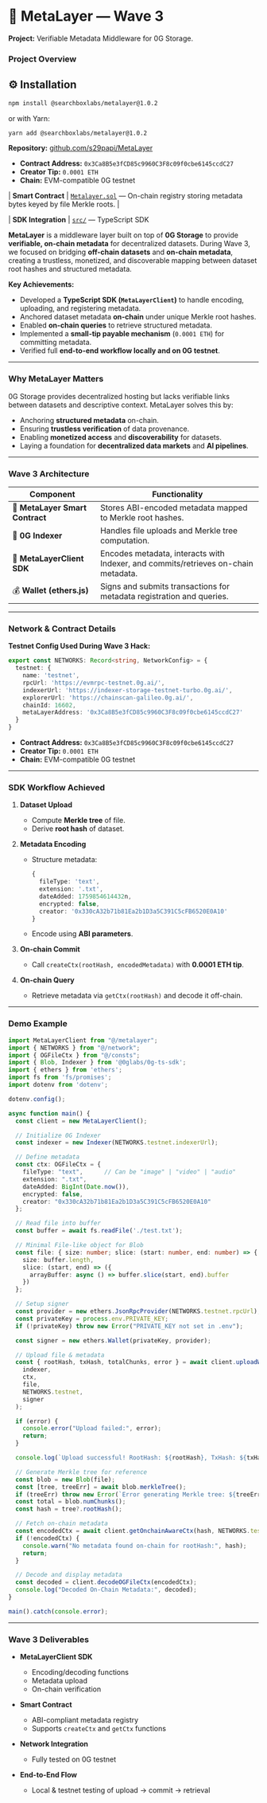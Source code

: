 # 🧠 MetaLayer — Wave 3

**Project:** Verifiable Metadata Middleware for 0G Storage.

### **Project Overview**

## ⚙️ Installation

```bash
npm install @searchboxlabs/metalayer@1.0.2
````

or with Yarn:

```bash
yarn add @searchboxlabs/metalayer@1.0.2
```

**Repository:** [github.com/s29papi/MetaLayer](https://github.com/s29papi/MetaLayer)

* **Contract Address:** `0x3Ca8B5e3fCD85c9960C3F8c09f0cbe6145ccdC27`
* **Creator Tip:** `0.0001 ETH`
* **Chain:** EVM-compatible 0G testnet

| **Smart Contract**  | [`Metalayer.sol`](https://github.com/s29papi/MetaLayer/blob/main/contracts/src/Metalayer.sol) — On-chain registry storing metadata bytes keyed by file Merkle roots. |


| **SDK Integration** | [`src/`](https://github.com/s29papi/MetaLayer/tree/main/src) — TypeScript SDK 



**MetaLayer** is a middleware layer built on top of **0G Storage** to provide **verifiable, on-chain metadata** for decentralized datasets. During Wave 3, we focused on bridging **off-chain datasets** and **on-chain metadata**, creating a trustless, monetized, and discoverable mapping between dataset root hashes and structured metadata.

**Key Achievements:**

* Developed a **TypeScript SDK (`MetaLayerClient`)** to handle encoding, uploading, and registering metadata.
* Anchored dataset metadata **on-chain** under unique Merkle root hashes.
* Enabled **on-chain queries** to retrieve structured metadata.
* Implemented a **small-tip payable mechanism** (`0.0001 ETH`) for committing metadata.
* Verified full **end-to-end workflow locally and on 0G testnet**.

---

### **Why MetaLayer Matters**

0G Storage provides decentralized hosting but lacks verifiable links between datasets and descriptive context.
MetaLayer solves this by:

* Anchoring **structured metadata** on-chain.
* Ensuring **trustless verification** of data provenance.
* Enabling **monetized access** and **discoverability** for datasets.
* Laying a foundation for **decentralized data markets** and **AI pipelines**.

---

### **Wave 3 Architecture**

| Component                       | Functionality                                                                      |
| ------------------------------- | ---------------------------------------------------------------------------------- |
| 🧱 **MetaLayer Smart Contract** | Stores ABI-encoded metadata mapped to Merkle root hashes.                          |
| 💾 **0G Indexer**               | Handles file uploads and Merkle tree computation.                                  |
| 🧠 **MetaLayerClient SDK**      | Encodes metadata, interacts with Indexer, and commits/retrieves on-chain metadata. |
| 💰 **Wallet (ethers.js)**       | Signs and submits transactions for metadata registration and queries.              |

---

### **Network & Contract Details**

**Testnet Config Used During Wave 3 Hack:**

```ts
export const NETWORKS: Record<string, NetworkConfig> = {
  testnet: {
    name: 'testnet',
    rpcUrl: 'https://evmrpc-testnet.0g.ai/',
    indexerUrl: 'https://indexer-storage-testnet-turbo.0g.ai/',
    explorerUrl: 'https://chainscan-galileo.0g.ai/',
    chainId: 16602,
    metaLayerAddress: '0x3Ca8B5e3fCD85c9960C3F8c09f0cbe6145ccdC27'
  }
}
```

* **Contract Address:** `0x3Ca8B5e3fCD85c9960C3F8c09f0cbe6145ccdC27`
* **Creator Tip:** `0.0001 ETH`
* **Chain:** EVM-compatible 0G testnet

---

### **SDK Workflow Achieved**

1. **Dataset Upload**

   * Compute **Merkle tree** of file.
   * Derive **root hash** of dataset.

2. **Metadata Encoding**

   * Structure metadata:

     ```ts
     {
       fileType: 'text',
       extension: '.txt',
       dateAdded: 1759854614432n,
       encrypted: false,
       creator: '0x330cA32b71b81Ea2b1D3a5C391C5cFB6520E0A10'
     }
     ```
   * Encode using **ABI parameters**.

3. **On-chain Commit**

   * Call `createCtx(rootHash, encodedMetadata)` with **0.0001 ETH tip**.

4. **On-chain Query**

   * Retrieve metadata via `getCtx(rootHash)` and decode it off-chain.

---

### **Demo Example**

```ts
import MetaLayerClient from "@/metalayer";
import { NETWORKS } from "@/network";
import { OGFileCtx } from "@/consts";
import { Blob, Indexer } from '@0glabs/0g-ts-sdk';
import { ethers } from 'ethers';
import fs from 'fs/promises';
import dotenv from 'dotenv';

dotenv.config();

async function main() {
  const client = new MetaLayerClient();

  // Initialize 0G Indexer
  const indexer = new Indexer(NETWORKS.testnet.indexerUrl);

  // Define metadata
  const ctx: OGFileCtx = {
    fileType: "text",      // Can be "image" | "video" | "audio"
    extension: ".txt",
    dateAdded: BigInt(Date.now()),
    encrypted: false,
    creator: "0x330cA32b71b81Ea2b1D3a5C391C5cFB6520E0A10"
  };

  // Read file into buffer
  const buffer = await fs.readFile('./test.txt');

  // Minimal File-like object for Blob
  const file: { size: number; slice: (start: number, end: number) => { arrayBuffer: () => Promise<ArrayBuffer> } } = {
    size: buffer.length,
    slice: (start, end) => ({
      arrayBuffer: async () => buffer.slice(start, end).buffer
    })
  };

  // Setup signer
  const provider = new ethers.JsonRpcProvider(NETWORKS.testnet.rpcUrl);
  const privateKey = process.env.PRIVATE_KEY;
  if (!privateKey) throw new Error("PRIVATE_KEY not set in .env");

  const signer = new ethers.Wallet(privateKey, provider);

  // Upload file & metadata
  const { rootHash, txHash, totalChunks, error } = await client.uploadWithCtx(
    indexer,
    ctx,
    file,
    NETWORKS.testnet,
    signer
  );

  if (error) {
    console.error("Upload failed:", error);
    return;
  }

  console.log(`Upload successful! RootHash: ${rootHash}, TxHash: ${txHash}, Chunks: ${totalChunks}`);

  // Generate Merkle tree for reference
  const blob = new Blob(file);
  const [tree, treeErr] = await blob.merkleTree();
  if (treeErr) throw new Error(`Error generating Merkle tree: ${treeErr}`);
  const total = blob.numChunks();
  const hash = tree?.rootHash();

  // Fetch on-chain metadata
  const encodedCtx = await client.getOnchainAwareCtx(hash, NETWORKS.testnet, signer);
  if (!encodedCtx) {
    console.warn("No metadata found on-chain for rootHash:", hash);
    return;
  }

  // Decode and display metadata
  const decoded = client.decodeOGFileCtx(encodedCtx);
  console.log("Decoded On-Chain Metadata:", decoded);
}

main().catch(console.error);

```

---

### **Wave 3 Deliverables**

* **MetaLayerClient SDK**

  * Encoding/decoding functions
  * Metadata upload
  * On-chain verification
* **Smart Contract**

  * ABI-compliant metadata registry
  * Supports `createCtx` and `getCtx` functions
* **Network Integration**

  * Fully tested on 0G testnet
* **End-to-End Flow**

  * Local & testnet testing of upload → commit → retrieval


